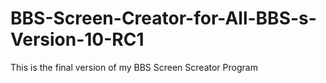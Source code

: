 # BBS-Screen-Creator-for-All-BBS-s-Version-10-RC1
 This is the final version of my BBS Screen Screator Program
